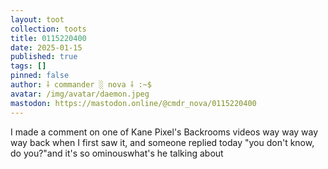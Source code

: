 ```yaml
---
layout: toot
collection: toots
title: 0115220400
date: 2025-01-15
published: true
tags: []
pinned: false
author: ⸸ commander ░ nova ⸸ :~$
avatar: /img/avatar/daemon.jpeg
mastodon: https://mastodon.online/@cmdr_nova/0115220400
---
```


I made a comment on one of Kane Pixel's Backrooms videos way way way way back when I first saw it, and someone replied today "you don't know, do you?"and it's so ominouswhat's he talking about
